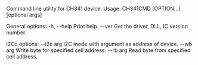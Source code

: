  Command line utility for CH341 device.
Usage:
  CH341CMD [OPTION...] [optional args]

 General options:
  -h, --help  Print help.
      --ver   Get the driver, DLL, IC version number.

 I2Cc options:
      --i2c arg  I2C mode with argument as address of device.
      --wb arg   Write byte for specified cell address.
      --rb arg   Read byte from specified cell address.
